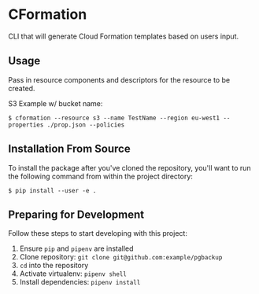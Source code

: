CFormation
========

CLI that will generate Cloud Formation templates based on users input.

## Usage
Pass in resource components and descriptors for the resource to be created.

S3 Example w/ bucket name:

```
$ cformation --resource s3 --name TestName --region eu-west1 --properties ./prop.json --policies 
```

## Installation From Source

To install the package after you've cloned the repository, you'll want to run the following command from within the project directory:

```
$ pip install --user -e .
```

## Preparing for Development

Follow these steps to start developing with this project:

1. Ensure `pip` and `pipenv` are installed
2. Clone repository: `git clone git@github.com:example/pgbackup`
3. `cd` into the repository
4. Activate virtualenv: `pipenv shell`
5. Install dependencies: `pipenv install`
